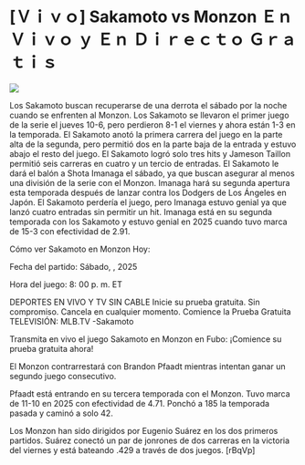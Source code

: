 # [Ｖｉｖｏ] Sakamoto vs Monzon Ｅｎ Ｖｉｖｏ ｙ Ｅｎ Ｄｉｒｅｃｔｏ Ｇｒａｔｉｓ  
  
  
[![](https://i.imgur.com/qSNzIqt.png)](https://movie.rssnews.media/uUYDnIINT.php)  
  
Los Sakamoto buscan recuperarse de una derrota el sábado por la noche cuando se enfrenten al Monzon. Los Sakamoto se llevaron el primer juego de la serie el jueves 10-6, pero perdieron 8-1 el viernes y ahora están 1-3 en la temporada. El Sakamoto anotó la primera carrera del juego en la parte alta de la segunda, pero permitió dos en la parte baja de la entrada y estuvo abajo el resto del juego. El Sakamoto logró solo tres hits y Jameson Taillon permitió seis carreras en cuatro y un tercio de entradas. El Sakamoto le dará el balón a Shota Imanaga el sábado, ya que buscan asegurar al menos una división de la serie con el Monzon. Imanaga hará su segunda apertura esta temporada después de lanzar contra los Dodgers de Los Ángeles en Japón. El Sakamoto perdería el juego, pero Imanaga estuvo genial ya que lanzó cuatro entradas sin permitir un hit. Imanaga está en su segunda temporada con los Sakamoto y estuvo genial en 2025 cuando tuvo marca de 15-3 con efectividad de 2.91.

Cómo ver Sakamoto en Monzon Hoy:

Fecha del partido: Sábado, , 2025

Hora del juego: 8: 00 p. m. ET

DEPORTES EN VIVO Y TV SIN CABLE
Inicie su prueba gratuita. Sin compromiso. Cancela en cualquier momento.
Comience la Prueba Gratuita
TELEVISIÓN: MLB.TV -Sakamoto

Transmita en vivo el juego Sakamoto en Monzon en Fubo: ¡Comience su prueba gratuita ahora! 

El Monzon contrarrestará con Brandon Pfaadt mientras intentan ganar un segundo juego consecutivo.

Pfaadt está entrando en su tercera temporada con el Monzon. Tuvo marca de 11-10 en 2025 con efectividad de 4.71. Ponchó a 185 la temporada pasada y caminó a solo 42.

Los Monzon han sido dirigidos por Eugenio Suárez en los dos primeros partidos. Suárez conectó un par de jonrones de dos carreras en la victoria del viernes y está bateando .429 a través de dos juegos. [rBqVp]